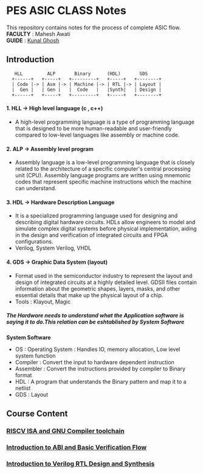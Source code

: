 # PES ASIC CLASS Notes
This repository contains notes for the process of complete ASIC flow.
<br>**FACULTY** : Mahesh Awati
<br>**GUIDE** : [Kunal Ghosh](https://github.com/kunalg123/)



## Introduction
```ASCII
   HLL         ALP       Binary      (HDL)       GDS
  +------+   +-----+   +---------+   +-----+   +--------+
  | Code |-> | Asm |-> | Machine |-> | RTL |-> | Layout |
  |  Gen |   | Gen |   |  Code   |   |Synth|   | Design |
  +------+   +-----+   +---------+   +-----+   +--------+

```
#### 1. HLL -> High level language (c , c++) 
- A high-level programming language is a type of programming language that is designed to be more human-readable and user-friendly compared to low-level languages like assembly or machine code.

#### 2. ALP -> Assembly level program
- Assembly language is a low-level programming language that is closely related to the architecture of a specific computer's central processing unit (CPU). Assembly language programs are written using mnemonic codes that represent specific machine instructions which the machine can understand.

#### 3. HDL -> Hardware Description Language
- It is a specialized programming language used for designing and describing digital hardware circuits. HDLs allow engineers to model and simulate complex digital systems before physical implementation, aiding in the design and verification of integrated circuits and FPGA configurations.
- Verilog, System Verilog, VHDL

#### 4. GDS -> Graphic Data System (layout)
- Format used in the semiconductor industry to represent the layout and design of integrated circuits at a highly detailed level. GDSII files contain information about the geometric shapes, layers, masks, and other essential details that make up the physical layout of a chip.
- Tools : Klayout, Magic

##### The Hardware needs to understand what the Application software is saying it to do.This relation can be eshtablished by System Software

____System Software____
- OS : Operating System : Handles IO, memory allocation, Low level system function
- Compiler : Convert the input to hardware dependent instruction
- Assembler : Convert the instructions provided by compiler to Binary format
- HDL : A program that understands the Binary pattern and map it to a netlist
- GDS : Layout

## Course Content
### [RISCV ISA and GNU Compiler toolchain](https://github.com/Advaith-RN/pes_asic_class/blob/main/Day1/Day1.md)
### [Introduction to ABI and Basic Verification Flow ](https://github.com/Advaith-RN/pes_asic_class/blob/main/Day2/Day2.md)
### [Introduction to Verilog RTL Design and Synthesis](https://github.com/Advaith-RN/pes_asic_class/blob/main/Day3/Day3.md)


